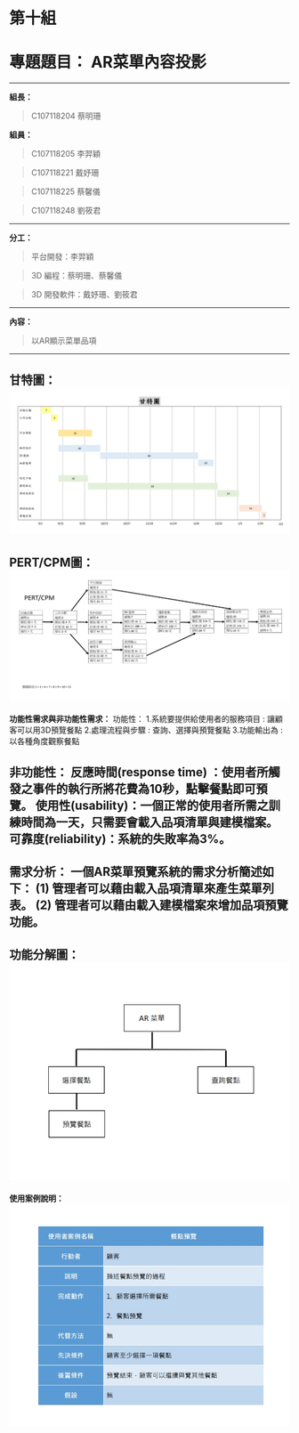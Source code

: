 # 第十組

# 專題題目： AR菜單內容投影
---
 **組長：**
> C107118204 蔡明珊 

 **組員：**
> C107118205 李羿穎

> C107118221 戴妤珊

> C107118225 蔡馨儀

> C107118248 劉筱君
---
**分工：**
> 平台開發：李羿穎

> 3D 編程：蔡明珊、蔡馨儀

> 3D 開發軟件：戴妤珊、劉筱君
---
**內容：**
> 以AR顯示菜單品項
---
**甘特圖：**
![](甘特圖.jpg "甘特圖")
---
**PERT/CPM圖：**
![](pert.jpg "PERT/CPM圖")
----
**功能性需求與非功能性需求：**
功能性：
1.系統要提供給使用者的服務項目 : 讓顧客可以用3D預覽餐點
2.處理流程與步驟 : 查詢、選擇與預覽餐點
3.功能輸出為 : 以各種角度觀察餐點

非功能性：
反應時間(response time) ：使用者所觸發之事件的執行所將花費為10秒，點擊餐點即可預覽。 
使用性(usability)：一個正常的使用者所需之訓練時間為一天，只需要會載入品項清單與建模檔案。 
可靠度(reliability)：系統的失敗率為3%。 
----
**需求分析：**
一個AR菜單預覽系統的需求分析簡述如下：
(1) 管理者可以藉由載入品項清單來產生菜單列表。
(2) 管理者可以藉由載入建模檔案來增加品項預覽功能。
----
**功能分解圖：**
![](功能分解圖.jpg "功能分解圖")
----
**使用案例說明：**
![](使用案例說明.jpg "使用案例說明")
